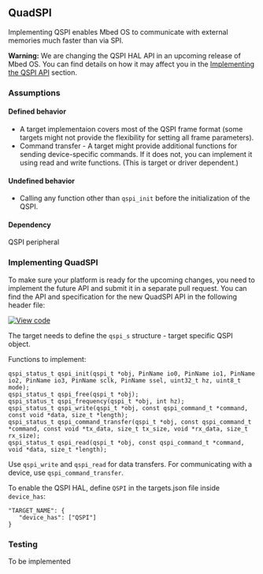 <h2 id="quadspi-port">QuadSPI</h2>

Implementing QSPI enables Mbed OS to communicate with external memories much faster than via SPI.

<span class="warnings">**Warning:** We are changing the QSPI HAL API in an upcoming release of Mbed OS. You can find details on how it may affect you in the [Implementing the QSPI API](#implementing-the-qspi-api) section.

### Assumptions

#### Defined behavior

- A target implementaion covers most of the QSPI frame format (some targets might not provide the flexibility for setting all frame parameters).
- Command transfer - A target might provide additional functions for sending device-specific commands. If it does not, you can implement it using read and write functions. (This is target or driver dependent.)

#### Undefined behavior

- Calling any function other than `qspi_init` before the initialization of the QSPI.

#### Dependency

QSPI peripheral

### Implementing QuadSPI

To make sure your platform is ready for the upcoming changes, you need to implement the future API and submit it in a separate pull request. You can find the API and specification for the new QuadSPI API in the following header file:

[![View code](https://www.mbed.com/embed/?type=library)](https://os-doc-builder.test.mbed.com/docs/development/feature-hal-spec-qspi-doxy/classmbed_1_1_q_s_p_i.html)

The target needs to define the `qspi_s` structure - target specific QSPI object.

Functions to implement:

```
qspi_status_t qspi_init(qspi_t *obj, PinName io0, PinName io1, PinName io2, PinName io3, PinName sclk, PinName ssel, uint32_t hz, uint8_t mode);
qspi_status_t qspi_free(qspi_t *obj);
qspi_status_t qspi_frequency(qspi_t *obj, int hz);
qspi_status_t qspi_write(qspi_t *obj, const qspi_command_t *command, const void *data, size_t *length);
qspi_status_t qspi_command_transfer(qspi_t *obj, const qspi_command_t *command, const void *tx_data, size_t tx_size, void *rx_data, size_t rx_size); 
qspi_status_t qspi_read(qspi_t *obj, const qspi_command_t *command, void *data, size_t *length);

```

Use `qspi_write` and `qspi_read` for data transfers. For communicating with a device, use `qspi_command_transfer`.

To enable the QSPI HAL, define `QSPI` in the targets.json file inside `device_has`:

```
"TARGET_NAME": {
   "device_has": ["QSPI"]
}
```

### Testing

To be implemented
